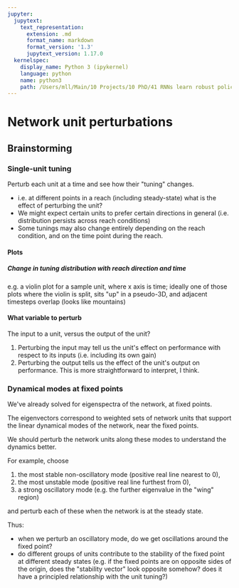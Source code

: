 ```yaml
---
jupyter:
  jupytext:
    text_representation:
      extension: .md
      format_name: markdown
      format_version: '1.3'
      jupytext_version: 1.17.0
  kernelspec:
    display_name: Python 3 (ipykernel)
    language: python
    name: python3
    path: /Users/mll/Main/10 Projects/10 PhD/41 RNNs learn robust policies/.venv/share/jupyter/kernels/python3
---
```


# Network unit perturbations

## Brainstorming

### Single-unit tuning

Perturb each unit at a time and see how their "tuning" changes. 

- i.e. at different points in a reach (including steady-state) what is the effect of perturbing the unit? 
- We might expect certain units to prefer certain directions in general (i.e. distribution persists across reach conditions) 
- Some tunings may also change entirely depending on the reach condition, and on the time point during the reach.

#### Plots

##### Change in tuning distribution with reach direction and time

e.g. a violin plot for a sample unit, where x axis is time; ideally one of those plots where the violin is split, sits "up" in a pseudo-3D, and adjacent timesteps overlap (looks like mountains)

#### What variable to perturb 

The input to a unit, versus the output of the unit? 

1. Perturbing the input may tell us the unit's effect on performance with respect to its inputs (i.e. including its own gain)
2. Perturbing the output tells us the effect of the unit's output on performance. This is more straightforward to interpret, I think.

### Dynamical modes at fixed points

We've already solved for eigenspectra of the network, at fixed points. 

The eigenvectors correspond to weighted sets of network units that support the linear dynamical modes of the network, near the fixed points. 

We should perturb the network units along these modes to understand the dynamics better. 

For example, choose 

1) the most stable non-oscillatory mode (positive real line nearest to 0), 
2) the most unstable mode (positive real line furthest from 0), 
3) a strong oscillatory mode (e.g. the further eigenvalue in the "wing" region)

and perturb each of these when the network is at the steady state.

Thus: 

- when we perturb an oscillatory mode, do we get oscillations around the fixed point?
- do different groups of units contribute to the stability of the fixed point at different steady states (e.g. if the fixed points are on opposite sides of the origin, does the "stability vector" look opposite somehow? does it have a principled relationship with the unit tuning?)
